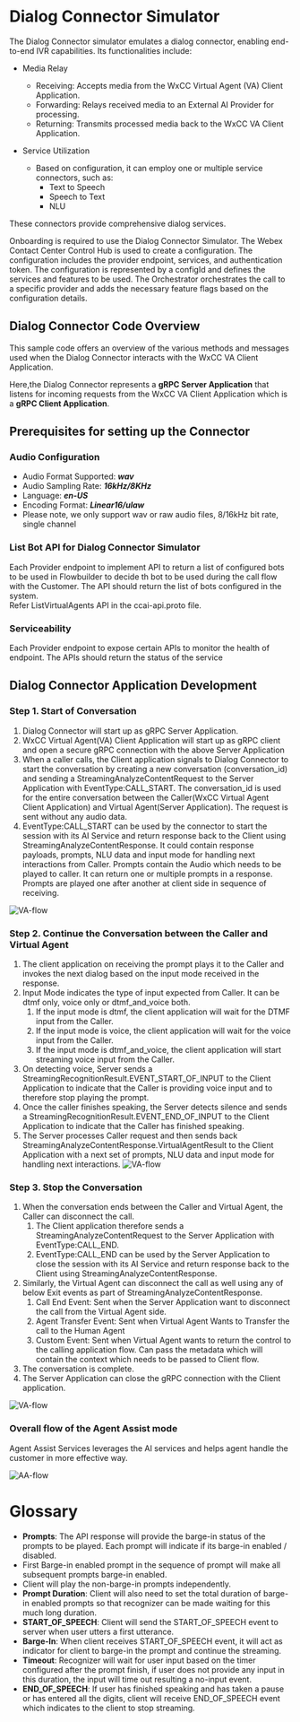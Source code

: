 # Dialog Connector Simulator
The Dialog Connector simulator emulates a dialog connector, enabling end-to-end IVR capabilities. Its functionalities include:
* Media Relay
  * Receiving: Accepts media from the WxCC Virtual Agent (VA) Client Application.
  * Forwarding: Relays received media to an External AI Provider for processing.
  * Returning: Transmits processed media back to the WxCC VA Client Application.

* Service Utilization 
  * Based on configuration, it can employ one or multiple service connectors, such as:
    * Text to Speech
    * Speech to Text
    * NLU

These connectors provide comprehensive dialog services.

Onboarding is required to use the Dialog Connector Simulator. The Webex Contact Center Control Hub is used to create a configuration. The configuration includes the provider endpoint, services, and authentication token. The configuration is represented by a configId and defines the services and features to be used. The Orchestrator orchestrates the call to a specific provider and adds the necessary feature flags based on the configuration details.

##  Dialog Connector Code Overview
This sample code offers an overview of the various methods and messages used when the Dialog Connector interacts with 
the WxCC VA Client Application.

Here,the Dialog Connector represents a **gRPC Server Application** that listens for incoming requests from the 
WxCC VA Client Application which is a **gRPC Client Application**.

## Prerequisites for setting up the Connector

### Audio Configuration 
- Audio Format Supported: _**wav**_
- Audio Sampling Rate: _**16kHz/8KHz**_
- Language: _**en-US**_
- Encoding Format: _**Linear16/ulaw**_
- Please note, we only support wav or raw audio files, 8/16kHz bit rate, single channel

### List Bot API for Dialog Connector Simulator
Each Provider endpoint to implement API to return a list of configured bots to be used in Flowbuilder to decide th bot to be used
during the call flow with the Customer. The API should return the list of bots configured in the system.  
Refer ListVirtualAgents API in the ccai-api.proto file.

### Serviceability
Each Provider endpoint to expose certain APIs to monitor the health of endpoint. The APIs should return the status of the service

## Dialog Connector Application Development

### Step 1. Start of Conversation
1. Dialog Connector  will start up as gRPC Server Application.
2. WxCC Virtual Agent(VA) Client Application will start up as gRPC client and open a secure gRPC connection with the above Server Application
3. When a caller calls, the Client application signals to Dialog Connector to start the conversation 
by creating a new conversation (conversation_id) and sending a StreamingAnalyzeContentRequest to the Server Application with EventType:CALL_START.
The conversation_id is used for the entire conversation between the Caller(WxCC Virtual Agent Client Application) and Virtual Agent(Server Application).
The request is sent without any audio data.
4. EventType:CALL_START can be used by the connector to start the session with its AI Service and return response back to the Client using StreamingAnalyzeContentResponse.
It could contain response payloads, prompts, NLU data and input mode for handling next interactions from Caller. 
Prompts contain the Audio which needs to be played to caller. It can return one or multiple prompts in a response. Prompts are played one after another at client side in sequence of receiving.

![VA-flow](./src/main/resources/images/VADialogConnectorSimulatorStep1.jpg)
### Step 2. Continue the Conversation between the Caller and Virtual Agent
1. The client application on receiving the prompt plays it to the Caller and invokes the next dialog based on the input mode received in the response.
2. Input Mode indicates the type of input expected from Caller. It can be dtmf only, voice only or dtmf_and_voice both.
   1. If the input mode is dtmf, the client application will wait for the DTMF input from the Caller.
   2. If the input mode is voice, the client application will wait for the voice input from the Caller.
   3. If the input mode is dtmf_and_voice, the client application will start streaming voice input from the Caller.
3. On detecting voice, Server sends a StreamingRecognitionResult.EVENT_START_OF_INPUT to the Client Application to indicate that the Caller is providing voice input and to therefore stop playing the prompt.
4. Once the caller finishes speaking, the Server detects silence and sends a StreamingRecognitionResult.EVENT_END_OF_INPUT to the Client Application to indicate that the Caller has finished speaking.
5. The Server processes Caller request and then sends back StreamingAnalyzeContentResponse.VirtualAgentResult to the Client Application with a next set of prompts, NLU data and input mode for handling next interactions.
![VA-flow](./src/main/resources/images/VADialogConnectorSimulatorStep2.jpg)

### Step 3. Stop the Conversation
1. When the conversation ends between the Caller and Virtual Agent, the Caller can disconnect the call.
   1. The Client application therefore sends a StreamingAnalyzeContentRequest to the Server Application with EventType:CALL_END.
   2. EventType:CALL_END can be used by the Server Application to close the session with its AI Service and return response back
   to the Client using StreamingAnalyzeContentResponse.
2. Similarly, the Virtual Agent can disconnect the call as well using any of below Exit events as part of StreamingAnalyzeContentResponse.
   1. Call End Event: Sent when the Server Application want to disconnect the call from the Virtual Agent side. 
   2. Agent Transfer Event: Sent when Virtual Agent Wants to Transfer the call to the Human Agent 
   3. Custom Event: Sent when Virtual Agent wants to return the control to the calling application flow. Can pass the 
   metadata which will contain the context which needs to be passed to Client flow.
3. The conversation is complete.
4. The Server Application can close the gRPC connection with the Client application.

![VA-flow](./src/main/resources/images/VADialogConnectorSimulatorStep3.jpg)

### Overall flow of the Agent Assist mode
Agent Assist Services leverages the AI services and helps agent handle the customer in more effective way.

![AA-flow](./src/main/resources/images/AA-flow1.png)

# Glossary
  * **Prompts**: The API response will provide the barge-in status of the prompts to be played. Each prompt will indicate if its barge-in enabled / disabled.
  * First Barge-in enabled prompt in the sequence of prompt will make all subsequent prompts barge-in enabled.
  * Client will play the non-barge-in prompts independently.
  * **Prompt Duration**: Client will also need to set the total duration of barge-in enabled prompts so that recognizer can be made waiting for this much long duration.
  * **START_OF_SPEECH**: Client will send the START_OF_SPEECH event to server when user utters a first utterance.
  * **Barge-In**: When client receives START_OF_SPEECH event, it will act as indicator for client to barge-in the prompt and continue the streaming.
  * **Timeout**: Recognizer will wait for user input based on the timer configured after the prompt finish, if user does not provide any input in this duration, the input will time out resulting a no-input event.
  * **END_OF_SPEECH**: If user has finished speaking and has taken a pause or has entered all the digits, client will receive END_OF_SPEECH event which indicates to the client to stop streaming.

